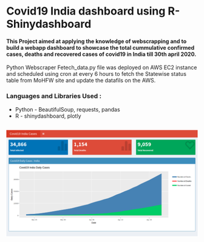 # Covid19 India dashboard using R-Shinydashboard

#### This Project aimed at applying the knowledge of webscrapping and to build a webapp dashboard to showcase the total cummulative confirmed cases, deaths and recovered cases of covid19 in India till 30th april 2020.

Python Webscraper Fetech_data.py file was deployed on AWS EC2 instance and scheduled using cron at every 6 hours to fetch the Statewise status table from MoHFW site and update the datafils on the AWS.

### Languages and Libraries Used : 
* Python - BeautifulSoup, requests, pandas
* R - shinydashboard, plotly

##
##

![Alt text](https://github.com/pathakanupam/Covid19-India-dashboard-using-R_Shinydashboard/blob/master/Screenshot1.png "Title")
